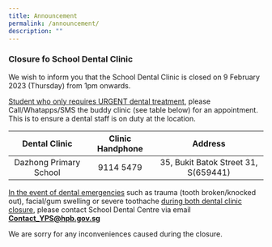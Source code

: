 ```yaml
---
title: Announcement
permalink: /announcement/
description: ""
---
```

<h3> Closure fo School Dental Clinic</h3>

We wish to inform you that the School Dental Clinic is closed on 9 February 2023 (Thursday) from 1pm onwards.

<u>Student who only requires URGENT dental treatment</u>, please Call/Whatapps/SMS the buddy clinic (see table below) for an appointment. This is to ensure a dental staff is on duty at the location.

| **Dental Clinic** | **Clinic Handphone** | **Address** |
| :--------: | :--------: | :--------: |
| Dazhong Primary School     | 9114 5479     | 35, Bukit Batok Street 31, S(659441)     |

<u>In the event of dental emergencies</u> such as trauma (tooth broken/knocked out), facial/gum swelling or severe toothache <u>during both dental clinic closure</u>, please contact School Dental Centre via email **[Contact_YPS@hpb.gov.sg](mailto:Contact_YPS@hpb.gov.sg)**

We are sorry for any inconveniences caused during the closure.